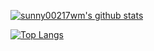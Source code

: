 [![sunny00217wm's github stats](https://github-readme-stats.vercel.app/api?username=sunny00217wm&count_private=true&show_icons=true)](https://github.com/anuraghazra/github-readme-stats)

[![Top Langs](https://github-readme-stats.vercel.app/api/top-langs/?username=sunny00217wm&layout=compact&show_icons=true)](https://github.com/anuraghazra/github-readme-stats)
